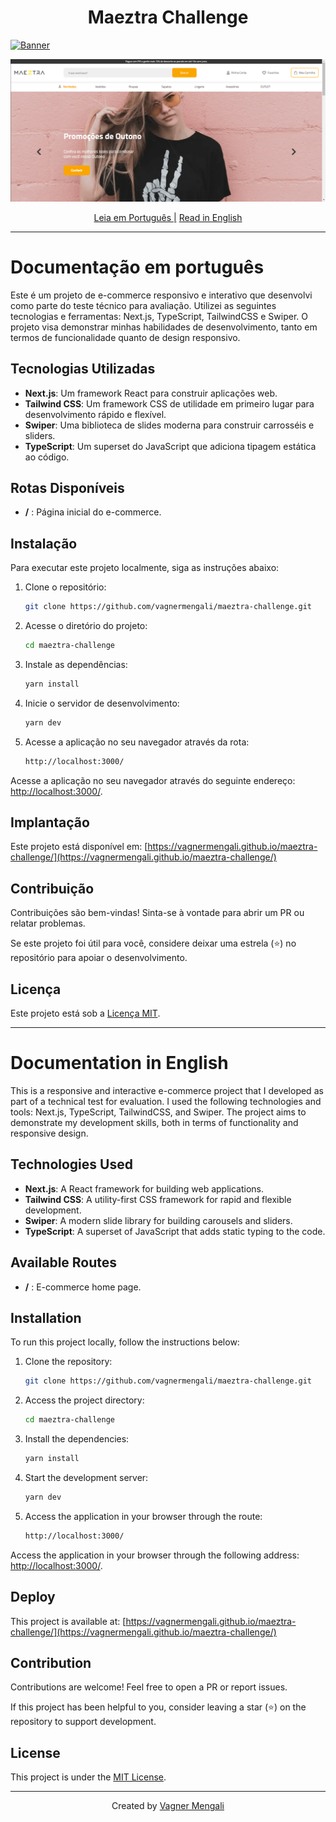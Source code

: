 <h1 align="center">
  Maeztra Challenge
</h1>

[![Banner](https://github.com/vagnermengali/developer-blue-portfolio/blob/main/public/perfomace.webp)](https://pagespeed.web.dev/analysis/https-maeztra-challenge-vagnermengali-vercel-app/mn4y34335r?form_factor=desktop)

[![Banner](https://github.com/vagnermengali/maeztra-challenge/blob/main/public/assets/images/banner-github.png)](https://vagnermengali.github.io/maeztra-challenge/)

<div align="center">
   <a href="#documentação-em-português">Leia em Português |</a>
  <a href="#documentation-in-english">Read in English</a>
</div>

---

# Documentação em português

Este é um projeto de e-commerce responsivo e interativo que desenvolvi como parte do teste técnico para avaliação. Utilizei as seguintes tecnologias e ferramentas: Next.js, TypeScript, TailwindCSS e Swiper. O projeto visa demonstrar minhas habilidades de desenvolvimento, tanto em termos de funcionalidade quanto de design responsivo.

## Tecnologias Utilizadas

- **Next.js**: Um framework React para construir aplicações web.
- **Tailwind CSS**: Um framework CSS de utilidade em primeiro lugar para desenvolvimento rápido e flexível.
- **Swiper**: Uma biblioteca de slides moderna para construir carrosséis e sliders.
- **TypeScript**: Um superset do JavaScript que adiciona tipagem estática ao código.

## Rotas Disponíveis

- **/** : Página inicial do e-commerce.

## Instalação

Para executar este projeto localmente, siga as instruções abaixo:

1. Clone o repositório:

   ```bash
   git clone https://github.com/vagnermengali/maeztra-challenge.git

2. Acesse o diretório do projeto:

   ```bash
   cd maeztra-challenge

3. Instale as dependências:

   ```bash
   yarn install

4. Inicie o servidor de desenvolvimento:

   ```bash
   yarn dev

5. Acesse a aplicação no seu navegador através da rota:

   ```bash
   http://localhost:3000/

Acesse a aplicação no seu navegador através do seguinte endereço: [http://localhost:3000/](http://localhost:3000/).

## Implantação

Este projeto está disponível em: [https://vagnermengali.github.io/maeztra-challenge/](https://vagnermengali.github.io/maeztra-challenge/)

## Contribuição

Contribuições são bem-vindas! Sinta-se à vontade para abrir um PR ou relatar problemas.

Se este projeto foi útil para você, considere deixar uma estrela (⭐) no repositório para apoiar o desenvolvimento.

## Licença

Este projeto está sob a [Licença MIT](https://opensource.org/licenses/MIT).

---

# Documentation in English

This is a responsive and interactive e-commerce project that I developed as part of a technical test for evaluation. I used the following technologies and tools: Next.js, TypeScript, TailwindCSS, and Swiper. The project aims to demonstrate my development skills, both in terms of functionality and responsive design.

## Technologies Used

- **Next.js**: A React framework for building web applications.
- **Tailwind CSS**: A utility-first CSS framework for rapid and flexible development.
- **Swiper**: A modern slide library for building carousels and sliders.
- **TypeScript**: A superset of JavaScript that adds static typing to the code.

## Available Routes

- **/** : E-commerce home page.

## Installation

To run this project locally, follow the instructions below:

1. Clone the repository:

   ```bash
   git clone https://github.com/vagnermengali/maeztra-challenge.git

2. Access the project directory:

   ```bash
   cd maeztra-challenge

3. Install the dependencies:

   ```bash
   yarn install

4. Start the development server:

   ```bash
   yarn dev

5. Access the application in your browser through the route:

   ```bash
   http://localhost:3000/

Access the application in your browser through the following address: [http://localhost:3000/](http://localhost:3000/).

## Deploy

This project is available at: [https://vagnermengali.github.io/maeztra-challenge/](https://vagnermengali.github.io/maeztra-challenge/)

## Contribution

Contributions are welcome! Feel free to open a PR or report issues.

If this project has been helpful to you, consider leaving a star (⭐) on the repository to support development.

## License

This project is under the [MIT License](https://opensource.org/licenses/MIT).

---

<div align="center">
   <span>Created by </span><a href="https://github.com/vagnermengali">Vagner Mengali</a>
</div>
